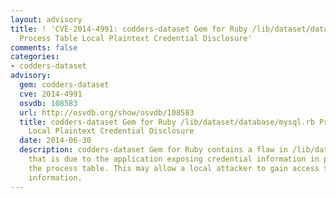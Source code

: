 ```yaml
---
layout: advisory
title: ! 'CVE-2014-4991: codders-dataset Gem for Ruby /lib/dataset/database/mysql.rb
  Process Table Local Plaintext Credential Disclosure'
comments: false
categories:
- codders-dataset
advisory:
  gem: codders-dataset
  cve: 2014-4991
  osvdb: 108583
  url: http://osvdb.org/show/osvdb/108583
  title: codders-dataset Gem for Ruby /lib/dataset/database/mysql.rb Process Table
    Local Plaintext Credential Disclosure
  date: 2014-06-30
  description: codders-dataset Gem for Ruby contains a flaw in /lib/dataset/database/mysql.rb
    that is due to the application exposing credential information in plaintext in
    the process table. This may allow a local attacker to gain access to credential
    information.
---
```

